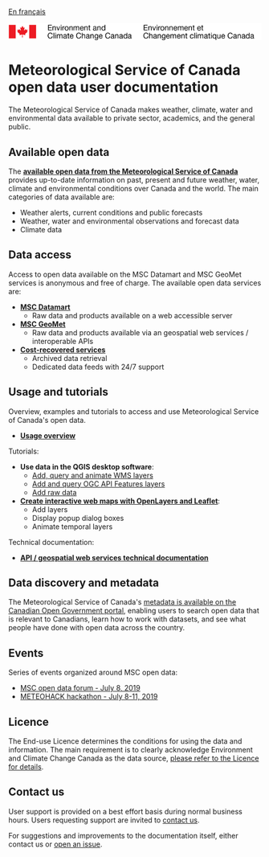[En français](readme_fr.md)

![ECCC logo](img_eccc-logo.png)

# Meteorological Service of Canada open data user documentation

The Meteorological Service of Canada makes weather, climate, water and environmental data available to private sector, academics, and the general public.

## Available open data

The **[available open data from the Meteorological Service of Canada](msc-data/readme_en.md)** provides up-to-date information on past, present and future weather, water, climate and environmental conditions over Canada and the world. The main categories of data available are:

* Weather alerts, current conditions and public forecasts
* Weather, water and environmental observations and forecast data
* Climate data

## Data access

Access to open data available on the MSC Datamart and MSC GeoMet services is anonymous and free of charge. The available open data services are:

* **[MSC Datamart](msc-datamart/readme_en.md)**
    * Raw data and products available on a web accessible server
* **[MSC GeoMet](msc-geomet/readme_en.md)**
    * Raw data and products available via an geospatial web services / interoperable APIs
* **[Cost-recovered services](cost-recovered/readme_en.md)**
    * Archived data retrieval
    * Dedicated data feeds with 24/7 support

## Usage and tutorials

Overview, examples and tutorials to access and use Meteorological Service of Canada's open data.

* **[Usage overview](usage/readme_en.md)**

Tutorials:

* **Use data in the QGIS desktop software**:
    * [Add, query and animate WMS layers](usage/tutorial_WMS_QGIS_en.md)
    * [Add and query OGC API Features layers](usage/tutorial_OAFeat_QGIS_en.md)
    * [Add raw data](usage/tutorial_raw-data_QGIS_en.md)
* **[Create interactive web maps with OpenLayers and Leaflet](usage/tutorial_web-maps_en.md)**:
    * Add layers
    * Display popup dialog boxes
    * Animate temporal layers

Technical documentation:

* **[API / geospatial web services technical documentation](msc-geomet/web-services_en.md)**

## Data discovery and metadata

The Meteorological Service of Canada's [metadata is available on the Canadian Open Government portal](https://open.canada.ca/en/open-data), enabling users to search open data that is relevant to Canadians, learn how to work with datasets, and see what people have done with open data across the country.

## Events

Series of events organized around MSC open data:

* [MSC open data forum - July 8, 2019](events/2019-07_open-data-forum_en.md)
* [METEOHACK hackathon - July 8-11, 2019](events/2019-07_hackathon-METEOHACK_en.md)

## Licence

The End-use Licence determines the conditions for using the data and information. The main requirement is to clearly acknowledge Environment and Climate Change Canada as the data source, [please refer to the Licence for details](licence/readme_en.md).

## Contact us

User support is provided on a best effort basis during normal business hours. Users requesting support are invited to [contact us](https://www.weather.gc.ca/mainmenu/contact_us_e.html).

For suggestions and improvements to the documentation itself, either contact us or [open an issue](https://github.com/ECCC-MSC/open-data/issues).